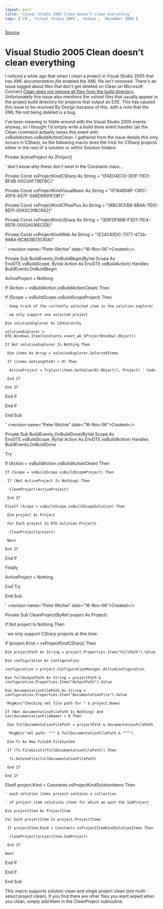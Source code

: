```yaml
---
layout: post
title: 'Visual Studio 2005 Clean doesn’t clean everything'
tags: ['C#', 'Visual Studio 2005', 'msmvps', 'November 2006']
---
```

[Source](http://blogs.msmvps.com/peterritchie/2006/11/16/visual-studio-2005-clean-doesn-t-clean-everything/ "Permalink to Visual Studio 2005 Clean doesn’t clean everything")

# Visual Studio 2005 Clean doesn’t clean everything

I noticed a while ago that when I clean a project in Visual Studio 2005 that has _XML documentation file_ enabled the XML file isn't removed. There's an issue logged about files that don't get deleted on Clean on Microsoft Connect [Clean does not remove all files from the build directory][1]. Unfortunately this issue also mentions the vshost files that usually appear in the project build directory for projects that output an EXE. This has caused this issue to be resolved By Design because of this, with a note that the XML file not being deleted is a bug.

I've been meaning to fiddle around with the Visual Studio 2005 events anyway, so I thought I'd simply write a build done event handler (as the Clean command actually raises this event with vsBuildAction.vsBuildActionClean. I gathered from the issue details this only occurs in CSharp, so the following macro does the trick for CSharp projects either in the root of a solution or within Solution folders:

 Private ActiveProject As [Project]

 ' don't know why these don't exist in the Constants class…

 Private Const vsProjectKindCSharp As String = "{FAE04EC0-301F-11D3-BF4B-00C04F79EFBC}"

 Private Const vsProjectKindVisualBasic As String = "{F184B08F-C81C-45F6-A57F-5ABD9991F28F}"

 Private Const vsProjectKindCPlusPlus As String = "{8BC9CEB8-8B4A-11D0-8D11-00A0C91BC942}"

 Private Const vsProjectKindJSharp As String = "{E6FDF86B-F3D1-11D4-8576-0002A516ECE8}"

 Private Const vsProjectKindWeb As String = "{E24C65DC-7377-472b-9ABA-BC803B73C61A}"



 ' <revision name="Peter Ritchie" date="16-Nov-06″>Created</>

 Private Sub BuildEvents_OnBuildBegin(ByVal Scope As EnvDTE.vsBuildScope, ByVal Action As EnvDTE.vsBuildAction) Handles BuildEvents.OnBuildBegin

  ActiveProject = Nothing

  If (Action = vsBuildAction.vsBuildActionClean) Then

   If (Scope = vsBuildScope.vsBuildScopeProject) Then

    ' keep track of the currently selected item in the solution explorer

    ' we only support one selected project

    Dim solutionExplorer As UIHierarchy

    solutionExplorer = DTE.Windows.Item(Constants.vsext_wk_SProjectWindow).Object()

    If Not solutionExplorer Is Nothing Then

     Dim items As Array = solutionExplorer.SelectedItems

     If (items.GetLength(0) > 0) Then

      ActiveProject = TryCast(items.GetValue(0).Object(), Project) ' todo

     End If

    End If

   End If

  End If

 End Sub



 ' <revision name="Peter Ritchie" date="16-Nov-06″>Created</>

 Private Sub BuildEvents_OnBuildDone(ByVal Scope As EnvDTE.vsBuildScope, ByVal Action As EnvDTE.vsBuildAction) Handles BuildEvents.OnBuildDone

  Try

   If (Action = vsBuildAction.vsBuildActionClean) Then

    If (Scope = vsBuildScope.vsBuildScopeProject) Then

     If (Not ActiveProject Is Nothing) Then

      CleanProject(ActiveProject)

     End If

    ElseIf (Scope = vsBuildScope.vsBuildScopeSolution) Then

     Dim project As Project

     For Each project In DTE.Solution.Projects

      CleanProject(project)

     Next

    End If

   End If

  Finally

   ActiveProject = Nothing

  End Try

 End Sub



 ' <revision name="Peter Ritchie" date="16-Nov-06″>Created</>

 Private Sub CleanProject(ByRef project As Project)

  If Not project Is Nothing Then

   ' we only support CSharp projects at this time.

   If (project.Kind = vsProjectKindCSharp) Then

    Dim projectPath As String = project.Properties.Item("FullPath").Value

    Dim configuration As Configuration

    configuration = project.ConfigurationManager.ActiveConfiguration

    Dim fullOutputPath As String = projectPath & configuration.Properties.Item("OutputPath").Value

    Dim documentationFilePath As String = configuration.Properties.Item("DocumentationFile").Value

    'MsgWin("Checking xml file path for " & project.Name)

    If (Not documentatinoFilePath Is Nothing) And Len(documentationFileName) > 0 Then

     Dim fullDocumentationFilePath = projectPath & documentationFilePath

     'MsgWin("xml path: """ & fullDocumentationFilePath & """")

     Dim fs As New FileIO.FileSystem

     If (fs.FileExists(fullDocumentationFilePath)) Then

      fs.DeleteFile(fullDocumentationFilePath)

     End If

    End If

   ElseIf project.Kind = Constants.vsProjectKindSolutionItems Then

    ' each solution items project contains a collection

    ' of project item solutions items for which we want the SubProject

    Dim projectItem As ProjectItem

    For Each projectItem In project.ProjectItems

     If projectItem.Kind = Constants.vsProjectItemKindSolutionItems Then

      CleanProject(projectItem.SubProject)

     End If

    Next

   End If

  End If

 End Sub

This macro supports solution clean and single project clean (not multi-select project clean). If you find there are other files you want wiped when you clean, simply add them in the CleanProject subroutine.

[1]: https://connect.microsoft.com/VisualStudio/feedback/ViewFeedback.aspx?FeedbackID=196887


